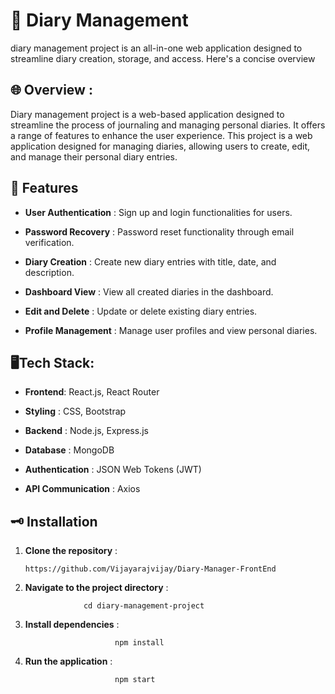 
# 📙 Diary Management 


diary management project is an all-in-one web application designed to streamline diary creation, storage, and access. Here's a concise overview


## 🌐 Overview :


Diary management project is a web-based application designed to streamline the process of journaling and managing personal diaries. It offers a range of features to enhance the user experience. This project is a web application designed for managing diaries, allowing users to create, edit, and manage their personal diary entries.
## 🎯 Features

* __User Authentication__ : Sign up and login functionalities for users.
  
* __Password Recovery__ : 
       Password reset functionality through email verification.

* __Diary Creation__ : Create new diary entries with title, date, and description.
* __Dashboard View__ : View all created diaries in the dashboard.
* __Edit and Delete__ : Update or delete existing diary entries.
* __Profile Management__ : Manage user profiles and view personal diaries.

##  🖥️Tech Stack:

* __Frontend__: React.js, React Router
  
* __Styling__ : CSS, Bootstrap
* __Backend__ : Node.js, Express.js
* __Database__ : MongoDB
* __Authentication__ : JSON Web Tokens (JWT)
* __API Communication__ : Axios

## 🗝️ Installation

1. __Clone the repository__ :

       https://github.com/Vijayarajvijay/Diary-Manager-FrontEnd

2. __Navigate to the project directory__ :
              
                    cd diary-management-project
   
3. __Install dependencies__ : 

                           npm install

4. __Run the application__ :

                           npm start
